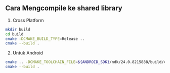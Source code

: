 ## Cara Mengcompile ke shared library

1. Cross Platform
```bash
mkdir build
cd build
cmake -DCMAKE_BUILD_TYPE=Release ..
cmake --build .
```

2. Untuk Android

```bash
cmake .. -DCMAKE_TOOLCHAIN_FILE=${ANDROID_SDK}/ndk/24.0.8215888/build/cmake/android.toolchain.cmake -DCMAKE_BUILD_TYPE=Release -DANDROID_ABI=arm64-v8a
cmake --build .
```
